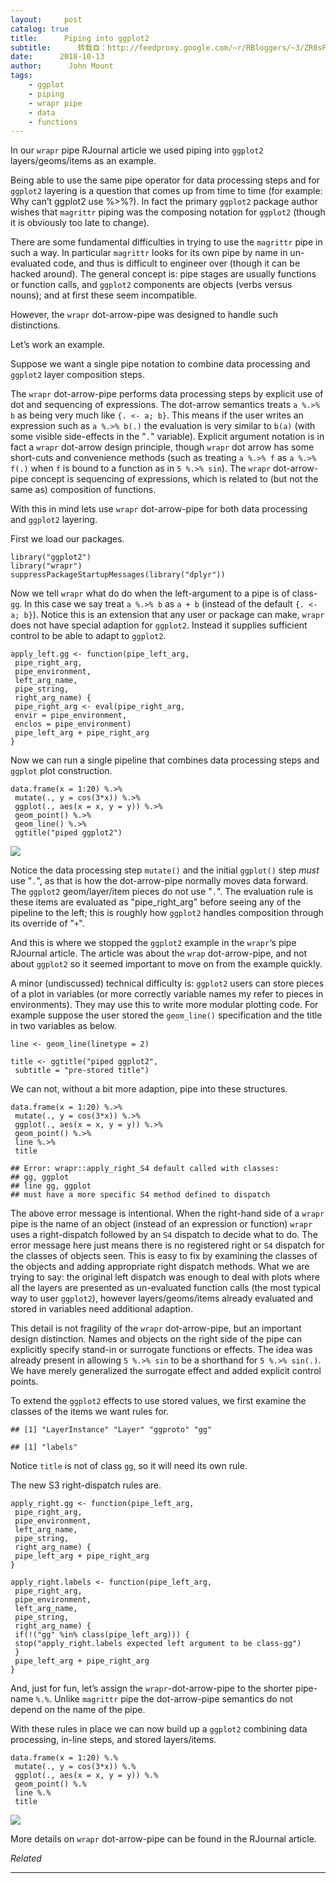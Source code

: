 ```yaml
---
layout:     post
catalog: true
title:      Piping into ggplot2
subtitle:      转载自：http://feedproxy.google.com/~r/RBloggers/~3/ZR0sPf1AIcs/
date:      2018-10-13
author:      John Mount
tags:
    - ggplot
    - piping
    - wrapr pipe
    - data
    - functions
---
```






In our `wrapr` pipe RJournal article we used piping into `ggplot2` layers/geoms/items as an example.

Being able to use the same pipe operator for data processing steps and for `ggplot2` layering is a question that comes up from time to time (for example: Why can’t ggplot2 use %>%?). In fact the primary `ggplot2` package author wishes that `magrittr` piping was the composing notation for `ggplot2` (though it is obviously too late to change).

There are some fundamental difficulties in trying to use the `magrittr` pipe in such a way. In particular `magrittr` looks for its own pipe by name in un-evaluated code, and thus is difficult to engineer over (though it can be hacked around). The general concept is: pipe stages are usually functions or function calls, and `ggplot2` components are objects (verbs versus nouns); and at first these seem incompatible.

However, the `wrapr` dot-arrow-pipe was designed to handle such distinctions.

Let’s work an example.




Suppose we want a single pipe notation to combine data processing and `ggplot2` layer composition steps.

The `wrapr` dot-arrow-pipe performs data processing steps by explicit use of dot and sequencing of expressions. The dot-arrow semantics treats `a %.>% b` as being very much like `{. <- a; b}`. This means if the user writes an expression such as `a %.>% b(.)` the evaluation is very similar to `b(a)` (with some visible side-effects in the "`.`" variable). Explicit argument notation is in fact a `wrapr` dot-arrow design principle, though `wrapr` dot arrow has some short-cuts and convenience methods (such as treating `a %.>% f` as `a %.>% f(.)` when `f` is bound to a function as in `5 %.>% sin`). The `wrapr` dot-arrow-pipe concept is sequencing of expressions, which is related to (but not the same as) composition of functions.

With this in mind lets use `wrapr` dot-arrow-pipe for both data processing and `ggplot2` layering.

First we load our packages.

```
library("ggplot2")
library("wrapr")
suppressPackageStartupMessages(library("dplyr"))
```

Now we tell `wrapr` what do do when the left-argument to a pipe is of class-`gg`. In this case we say treat `a %.>% b` as `a + b` (instead of the default `{. <- a; b}`). Notice this is an extension that any user or package can make, `wrapr` does not have special adaption for `ggplot2`. Instead it supplies sufficient control to be able to adapt to `ggplot2`.

```
apply_left.gg <- function(pipe_left_arg,
 pipe_right_arg,
 pipe_environment,
 left_arg_name,
 pipe_string,
 right_arg_name) {
 pipe_right_arg <- eval(pipe_right_arg,
 envir = pipe_environment,
 enclos = pipe_environment)
 pipe_left_arg + pipe_right_arg 
}
```

Now we can run a single pipeline that combines data processing steps and `ggplot` plot construction.

```
data.frame(x = 1:20) %.>%
 mutate(., y = cos(3*x)) %.>%
 ggplot(., aes(x = x, y = y)) %.>%
 geom_point() %.>%
 geom_line() %.>%
 ggtitle("piped ggplot2")
```

![](https://i2.wp.com/www.win-vector.com/blog/wp-content/uploads/2018/10/unnamed-chunk-3-1.png?resize=336%2C240)


Notice the data processing step `mutate()` and the initial `ggplot()` step *must* use "`.`", as that is how the dot-arrow-pipe normally moves data forward. The `ggplot2` geom/layer/item pieces do not use "`.`". The evaluation rule is these items are evaluated as "pipe_right_arg" before seeing any of the pipeline to the left; this is roughly how `ggplot2` handles composition through its override of "`+`".

And this is where we stopped the `ggplot2` example in the `wrapr`‘s pipe RJournal article. The article was about the `wrap` dot-arrow-pipe, and not about `ggplot2` so it seemed important to move on from the example quickly.

A minor (undiscussed) technical difficulty is: `ggplot2` users can store pieces of a plot in variables (or more correctly variable names my refer to pieces in environments). They may use this to write more modular plotting code. For example suppose the user stored the `geom_line()` specification and the title in two variables as below.

```
line <- geom_line(linetype = 2)

title <- ggtitle("piped ggplot2",
 subtitle = "pre-stored title")
```

We can not, without a bit more adaption, pipe into these structures.

```
data.frame(x = 1:20) %.>%
 mutate(., y = cos(3*x)) %.>%
 ggplot(., aes(x = x, y = y)) %.>%
 geom_point() %.>%
 line %.>%
 title
```

```
## Error: wrapr::apply_right_S4 default called with classes:
## gg, ggplot 
## line gg, ggplot 
## must have a more specific S4 method defined to dispatch
```

The above error message is intentional. When the right-hand side of a `wrapr` pipe is the name of an object (instead of an expression or function) `wrapr` uses a right-dispatch followed by an `S4` dispatch to decide what to do. The error message here just means there is no registered right or `S4` dispatch for the classes of objects seen. This is easy to fix by examining the classes of the objects and adding appropriate right dispatch methods. What we are trying to say: the original left dispatch was enough to deal with plots where all the layers are presented as un-evaluated function calls (the most typical way to user `ggplot2`), however layers/geoms/items already evaluated and stored in variables need additional adaption.

This detail is not fragility of the `wrapr` dot-arrow-pipe, but an important design distinction. Names and objects on the right side of the pipe can explicitly specify stand-in or surrogate functions or effects. The idea was already present in allowing `5 %.>% sin` to be a shorthand for `5 %.>% sin(.)`. We have merely generalized the surrogate effect and added explicit control points.

To extend the `ggplot2` effects to use stored values, we first examine the classes of the items we want rules for.

```
## [1] "LayerInstance" "Layer" "ggproto" "gg"
```

```
## [1] "labels"
```

Notice `title` is not of class `gg`, so it will need its own rule.

The new S3 right-dispatch rules are.

```
apply_right.gg <- function(pipe_left_arg,
 pipe_right_arg,
 pipe_environment,
 left_arg_name,
 pipe_string,
 right_arg_name) {
 pipe_left_arg + pipe_right_arg 
}

apply_right.labels <- function(pipe_left_arg,
 pipe_right_arg,
 pipe_environment,
 left_arg_name,
 pipe_string,
 right_arg_name) {
 if(!("gg" %in% class(pipe_left_arg))) {
 stop("apply_right.labels expected left argument to be class-gg")
 }
 pipe_left_arg + pipe_right_arg 
}
```

And, just for fun, let’s assign the `wrapr`-dot-arrow-pipe to the shorter pipe-name `%.%`. Unlike `magrittr` pipe the dot-arrow-pipe semantics do not depend on the name of the pipe.

With these rules in place we can now build up a `ggplot2` combining data processing, in-line steps, and stored layers/items.

```
data.frame(x = 1:20) %.%
 mutate(., y = cos(3*x)) %.%
 ggplot(., aes(x = x, y = y)) %.%
 geom_point() %.%
 line %.%
 title
```

![](https://i2.wp.com/www.win-vector.com/blog/wp-content/uploads/2018/10/unnamed-chunk-9-1.png?resize=336%2C240)


More details on `wrapr` dot-arrow-pipe can be found in the RJournal article.


*Related*








---
